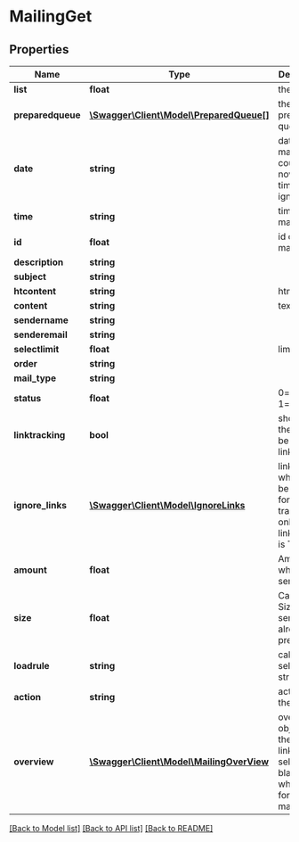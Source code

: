 # MailingGet

## Properties
Name | Type | Description | Notes
------------ | ------------- | ------------- | -------------
**list** | **float** | the list | 
**preparedqueue** | [**\Swagger\Client\Model\PreparedQueue[]**](PreparedQueue.md) | the prepared queue | [optional] 
**date** | **string** | date of the mailing could be now, then time will be ignored | [optional] 
**time** | **string** | time of the mailing | [optional] 
**id** | **float** | id of the mailing | [optional] 
**description** | **string** |  | [optional] 
**subject** | **string** |  | 
**htcontent** | **string** | html mail | 
**content** | **string** | text mail | 
**sendername** | **string** |  | 
**senderemail** | **string** |  | 
**selectlimit** | **float** | limit | [optional] 
**order** | **string** |  | [optional] 
**mail_type** | **string** |  | [optional] 
**status** | **float** | 0&#x3D;inactive 1&#x3D;active | [optional] 
**linktracking** | **bool** | should be the content be linktracked | [optional] 
**ignore_links** | [**\Swagger\Client\Model\IgnoreLinks**](IgnoreLinks.md) | links of which will be ignored for the tracking, only used if linktracking is True | [optional] 
**amount** | **float** | Amount which is sent | [optional] 
**size** | **float** | Calculated Size if sendq is already prepared | [optional] 
**loadrule** | **string** | calculated selection string | [optional] 
**action** | **string** | action of the mailing | [optional] 
**overview** | [**\Swagger\Client\Model\MailingOverView**](MailingOverView.md) | overview object of the linktracking, selections, blacklists, whitelists for this mailing | [optional] 

[[Back to Model list]](../README.md#documentation-for-models) [[Back to API list]](../README.md#documentation-for-api-endpoints) [[Back to README]](../README.md)


